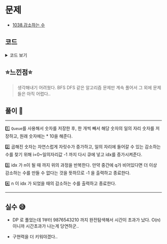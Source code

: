 # 문제
- [1038.감소하는 수](https://www.acmicpc.net/problem/1038)

## 코드

<details><summary> 코드 보기 </summary>


``` java
import java.util.LinkedList;
import java.util.Queue;
import java.util.Scanner;
public class Q1038 {
    public static void main(String[] args) {
        Scanner sc = new Scanner(System.in);
        int n = sc.nextInt(), idx = 9;
        Queue<Long> q = new LinkedList<>();
        for (long i = 1; i < 10; i++) q.add(i);
        if(n < 10) System.out.println(n);
        else{
            while(idx < n){
                if(q.isEmpty()){
                    System.out.println(-1);
                    break;
                }
                long num = q.poll();
                for (int i = 0; i < num%10; i++) {
                    q.add(num * 10 + i);
                    idx += 1;
                    if(idx == n){
                        System.out.println(num * 10 + i);
                        return;
                    }
                }
            }
        }
    }
}

```

</details>

## ⭐️느낀점⭐️
> 생각해내기 어려웠다. BFS DFS 같은 알고리즘 문제만 계속 풀어서 그 외에 문제들은 아직 어렵다..

## 풀이 📣
<hr/>

1️⃣ `Queue`를 사용해서 숫자를 저장한 후, 한 개씩 빼서 해당 숫자의 일의 자리 숫자를 저장하고, 원래 숫자에는 * 10을 해준다.

2️⃣ 곱해진 숫자는 자연스럽게 자릿수가 증가하고, 일의 자리에 들어갈 수 있는 감소하는 수를 찾기 위해 i=0~일의자리값 -1 까지 다시 큐에 넣고 idx를 증가시켜준다. 

3️⃣ idx 가 n이 될 때 까지 위의 과정을 반복한다. 만약 중간에 q가 비어있다면 더 이상 감소하는 수를 만들 수 없다는 것을 뜻하므로 -1 을 출력하고 종료한다.

4️⃣ n 이 idx 가 되었을 때의 감소하는 수를 출력하고 종료한다.

<hr/>

## 실수 😅
- DP 로 풀었는데 1부터 9876543210 까지 완전탐색해서 시간이 초과가 났다. O(n) 이니까 시간초과가 나는게 당연하군..


- 구현력을 더 키워야겠다.. 